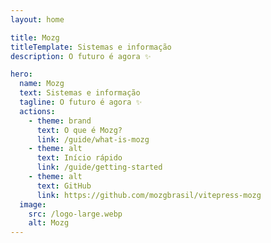 ```yaml
---
layout: home

title: Mozg
titleTemplate: Sistemas e informação
description: O futuro é agora ✨

hero:
  name: Mozg
  text: Sistemas e informação
  tagline: O futuro é agora ✨
  actions:
    - theme: brand
      text: O que é Mozg?
      link: /guide/what-is-mozg
    - theme: alt
      text: Início rápido
      link: /guide/getting-started
    - theme: alt
      text: GitHub
      link: https://github.com/mozgbrasil/vitepress-mozg
  image:
    src: /logo-large.webp
    alt: Mozg
---
```


<style>
:root {
  --vp-home-hero-name-color: transparent;
  --vp-home-hero-name-background: -webkit-linear-gradient(
    120deg,
    #bd34fe 30%,
    #41d1ff
  );

  --vp-home-hero-image-background-image: linear-gradient(
    -45deg,
    #bd34fe 50%,
    #47caff 50%
  );
  --vp-home-hero-image-filter: blur(44px);
}

@media (min-width: 640px) {
  :root {
    --vp-home-hero-image-filter: blur(56px);
  }
}

@media (min-width: 960px) {
  :root {
    --vp-home-hero-image-filter: blur(68px);
  }
}
</style>

<!-- Google Tag Manager (noscript) -->

<noscript>
  <iframe
    src="https://www.googletagmanager.com/ns.html?id=GTM-PNT4KQ"
    height="0"
    width="0"
    style="display: none; visibility: hidden"></iframe>
</noscript>

<!-- End Google Tag Manager (noscript) -->

<!-- Mozg Resources -->

<style>
  mozg-google-sign-in {
    display: flex;
    flex-wrap: wrap;
    justify-content: center;
    align-items: center;
    width: 100%;
    height: 100%;
    padding: 20px;
    box-sizing: border-box;
  }
</style>

<mozg-google-sign-in></mozg-google-sign-in>

<!-- Social Links -->

<style>
  i {
    cursor: pointer;
    font-size: 4rem; /* Ajuste o tamanho do ícone conforme necessário */
    margin: 10px;
    transition: transform 0.3s ease, box-shadow 0.3s ease;
    display: inline-block; /* Adiciona display: inline-block */
  }

  i:hover {
    transform: scale(1.2);
    box-shadow: 0 0 20px 5px rgba(0, 255, 255, 0.7),
      0 0 40px 10px rgba(0, 255, 255, 0.6), 0 0 60px 15px rgba(0, 255, 255, 0.5);
  }

  /* Animação de brilho */
  @keyframes glowPulse {
    0% {
      box-shadow: 0 0 10px 5px rgba(0, 255, 255, 0.5),
        0 0 20px 10px rgba(0, 255, 255, 0.3),
        0 0 30px 15px rgba(0, 255, 255, 0.2);
    }
    50% {
      box-shadow: 0 0 20px 10px rgba(0, 255, 255, 1),
        0 0 40px 15px rgba(0, 255, 255, 0.8),
        0 0 60px 20px rgba(0, 255, 255, 0.6);
    }
    100% {
      box-shadow: 0 0 10px 5px rgba(0, 255, 255, 0.5),
        0 0 20px 10px rgba(0, 255, 255, 0.3),
        0 0 30px 15px rgba(0, 255, 255, 0.2);
    }
  }

  i:hover {
    transform: scale(1.2);
    animation: glowPulse 1.5s infinite alternate;
  }

  .icons-container {
    display: flex;
    flex-wrap: wrap;
    justify-content: center;
    align-items: center;
    width: 100%;
    height: 100%;
    padding: 20px;
    box-sizing: border-box;
  }

  .icons-container i {
    margin-bottom: 20px;
    flex-basis: calc(25% - 20px); /* Ajusta o tamanho base dos ícones */
    flex-grow: 1; /* Permite que os ícones cresçam para preencher o espaço disponível */
  }
</style>

<div class="icons-container">
  <!-- https://fontawesome.com/icons -->
  <a
    href="https://wa.me/5511977072339?text=%7B%22nome%22%3A%20%22Jo%C3%A3o%22%2C%20%22mensagem%22%3A%20%22Gostaria%20de%20saber%20mais%20sobre%20os%20seus%20servi%C3%A7os.%22%7D"
    target="_blank">
    <i class="fa-brands fa-whatsapp fa-2xl"></i>
  </a>
  <a href="https://github.com/mozgbrasil" target="_blank">
    <i class="fa-brands fa-github fa-2xl"></i>
  </a>
  <a href="https://www.linkedin.com/in/mozgbrasil/" target="_blank">
    <i class="fa-brands fa-linkedin fa-2xl"></i>
  </a>
  <a href="https://web.facebook.com/mozgbrasil/" target="_blank">
    <i class="fa-brands fa-facebook fa-2xl"></i>
  </a>
  <a href="https://www.instagram.com/mozgbrasil" target="_blank">
    <i class="fa-brands fa-instagram fa-2xl"></i>
  </a>
  <a href="https://www.youtube.com/@mozgbrasil" target="_blank">
    <i class="fa-brands fa-youtube fa-2xl"></i>
  </a>
  <a href="https://x.com/mozgbrasil" target="_blank">
    <i class="fa-brands fa-twitter fa-2xl"></i>
  </a>
  <a href="https://mozgbrasil.wordpress.com/" target="_blank">
    <i class="fa-brands fa-wordpress fa-2xl"></i>
  </a>
  <a href="https://www.npmjs.com/~mozg" target="_blank">
    <i class="fa-brands fa-npm fa-2xl"></i>
  </a>
  <a href="https://gitlab.com/mozgbrasil" target="_blank">
    <i class="fa-brands fa-gitlab fa-2xl"></i>
  </a>
  <a href="https://mozg.com.br/sitemap.xml" target="_blank">
    <i class="fa-solid fa-sitemap fa-2xl"></i>
  </a>
</div>
